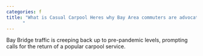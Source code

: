 ```yaml
---
categories: f
title: "What is Casual Carpool Heres why Bay Area commuters are advocating for it to make a comeback
      "
---
```

Bay Bridge traffic is creeping back up to pre-pandemic levels, prompting calls for the return of a popular carpool service.
      